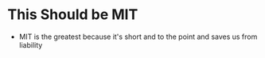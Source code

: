 # This Should be MIT

* MIT is the greatest because it's short and to the point 
and saves us from liability
